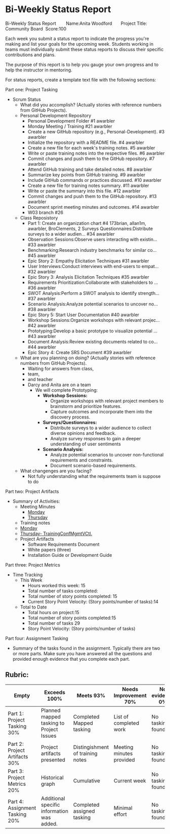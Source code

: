 Bi-Weekly Status Report
=======================

Bi-Weekly Status Report        Name:Anita Woodford       Project Title: Community Board  Score:100

Each week you submit a status report to indicate the progress you're making and list your goals for the upcoming week. Students working in teams must individually submit these status reports to discuss their specific contributions and plans.

The purpose of this report is to help you gauge your own progress and to help the instructor in mentoring.

For status reports, create a template text file with the following sections:

Part one: Project Tasking

-   Scrum Status
    -   What did you accomplish? (Actually stories with reference numbers from GitHub Projects).
    -   Personal Development Repository 
        -   Personal Development Folder #1 awarbler
        -   Monday Meeting / Training #21 awarbler
        -   Create a new GitHub repository (e.g., Personal-Development). #3 awarbler
        -   Initialize the repository with a README file. #4 awarbler
        -   Create a new file for each week's training notes. #5 awarbler
        -   Write or paste training notes into the respective files. #6 awarbler
        -   Commit changes and push them to the GitHub repository. #7 awarbler
        -   Attend GitHub training and take detailed notes. #8 awarbler
        -   Summarize key points from GitHub training. #9 awarbler
        -   Include GitHub commands or practices discussed. #10 awarbler
        -   Create a new file for training notes summary. #11 awarbler
        -   Write or paste the summary into this file. #12 awarbler
        -   Commit changes and push them to the GitHub repository. #13 awarbler
        -   Document sprint meeting minutes and outcomes. #14 awarbler
        -   W03 branch #26
    -   Class Reposistory 
        -   Part 1: Create an organization chart #4 173brian, allan1m, awarbler, BroClements, 2 Surveys Questionnaires:Distribute surveys to a wider audien… #34 awarbler
        -   Observation Sessions:Observe users interacting with existin… #33 awarbler
        -   Benchmarking:Research industry benchmarks for similar co… #45 awarbler
        -   Epic Story 2: Empathy Elicitation Techniques #31 awarbler
        -   User Interviews:Conduct interviews with end-users to empat… #32 awarbler
        -   Epic Story 3: Analysis Elicitation Techniques #35 awarbler
        -   Requirements Prioritization:Collaborate with stakeholders to … #36 awarbler
        -   SWOT Analysis:Perform a SWOT analysis to identify strength… #37 awarbler
        -   Scenario Analysis:Analyze potential scenarios to uncover no… #38 awarbler
        -   Epic Story 5: Start User Documentation #40 awarbler
        -   Workshop Sessions:Organize workshops with relevant projec… #42 awarbler
        -   Prototyping:Develop a basic prototype to visualize potential … #43 awarbler
        -   Document Analysis:Review existing documents related to co… #44 awarbler
        -   Epic Story 4: Create SRS Document #39 awarbler
    -   What are you planning on doing? (Actually stories with reference numbers from GitHub Projects).
        -   Waiting for answers from class, 
        -   team, 
        -   and teacher
        -   Darcy and Anita are on a team 
            -   We will complete Prototyping:
                -   **Workshop Sessions:**
                    -   Organize workshops with relevant project members to brainstorm and prioritize features.
                    -   Capture outcomes and incorporate them into the discovery process.
                -   **Surveys/Questionnaires:**
                    -   Distribute surveys to a wider audience to collect diverse opinions and feedback.
                    -   Analyze survey responses to gain a deeper understanding of user sentiments
                -   **Scenario Analysis:**
                    -   Analyze potential scenarios to uncover non-functional requirements and constraints.
                    -   Document scenario-based requirements.
    -   What changenges are you facing?
        -   Not fully understanding what the requirements team is suppose to do

Part two: Project Artifacts

-   Summary of Activities:
    -   Meeting Minutes
        -   [Monday](https://github.com/awarbler/CSE490RPersonalDevelopment/blob/main/WeeklyWork/W03/TrainingMeetings/W03MeetingNotesMonday.md) 
        -   [Thursday](https://github.com/awarbler/CSE490RPersonalDevelopment/blob/main/WeeklyWork/W03/TrainingMeetings/W0MeetingNotesThur.md)
    -   Training notes
    -   [Monday](https://github.com/awarbler/CSE490RPersonalDevelopment/blob/main/WeeklyWork/W03/TrainingMeetings/TrainingNotesMon.md)
    -   [Thursday- TrainingConfMgmtVCtl.](https://github.com/awarbler/CSE490RPersonalDevelopment/blob/main/WeeklyWork/W03/TrainingMeetings/TrainingConfMgmtVCtl.md)
    -   Project Artifacts
        -   Software Requirements Document
        -   White papers (three)
        -   Installation Guide or Development Guide

Part three: Project Metrics

-   Time Tracking
    -   This Week
        -   Hours worked this week: 15
        -   Total number of tasks completed:
        -   Total number of story points completed: 15 
        -   Current Story Point Velocity: (Story points/number of tasks):14
    -   Total to Date
        -   Total hours on project:15
        -   Total number of story points completed:15
        -   Total number of tasks 29
        -   Story Point Velocity: (Story points/number of tasks)

Part four: Assignment Tasking

-   Summary of the tasks found in the assignment. Typically there are two or more parts. Make sure you have answered all the questions and provided enough evidence that you complete each part.

Rubric:
-------

|Empty|Exceeds 100%|Meets 93%|Needs Improvement 70%|No evidence 0%|
 |---|---|---|---|---|
| Part 1: Project Tasking 30%|Planned mapped tasking to Project Issues|Completed Mapped tasking|List of completed work|No tasking found|
|Part 2: Project Artifacts 30%|Project artifacts presented|Distingishment of training notes|Meeting minutes provided|No tasking found|
|Part 3: Project Metrics 20%|Historical graph|Cumulative|Current week|No tasking found|
|Part 4: Assignment Tasking 20%|Additional specific information was added.|Completed assigned tasking|Minimal effort|No tasking found|